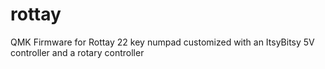 # rottay
QMK Firmware for Rottay 22 key numpad customized with an ItsyBitsy 5V controller and a rotary controller
